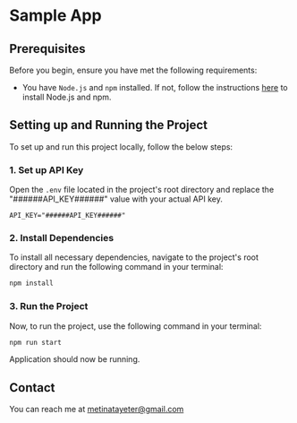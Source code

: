# Sample App

## Prerequisites

Before you begin, ensure you have met the following requirements:
* You have `Node.js` and `npm` installed. If not, follow the instructions [here](https://nodejs.org/en/download/) to install Node.js and npm.

## Setting up and Running the Project

To set up and run this project locally, follow the below steps:

### 1. Set up API Key
Open the `.env` file located in the project's root directory and replace the "######API_KEY######" value with your actual API key.

```plaintext
API_KEY="######API_KEY######"
```

### 2. Install Dependencies
To install all necessary dependencies, navigate to the project's root directory and run the following command in your terminal:

```bash
npm install
```

### 3. Run the Project
Now, to run the project, use the following command in your terminal:

```bash
npm run start
```

Application should now be running.

## Contact

You can reach me at metinatayeter@gmail.com
